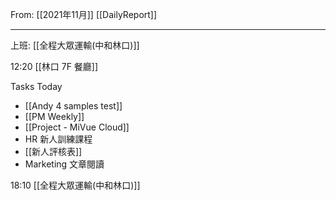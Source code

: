 From: [[2021年11月]]
[[DailyReport]]

---

上班: [[全程大眾運輸(中和林口)]]

12:20 [[林口 7F 餐廳]]

Tasks Today
- [[Andy 4 samples test]]
- [[PM Weekly]]
- [[Project - MiVue Cloud]]
- HR 新人訓練課程
- [[新人評核表]]
- Marketing 文章閱讀

18:10 [[全程大眾運輸(中和林口)]]


